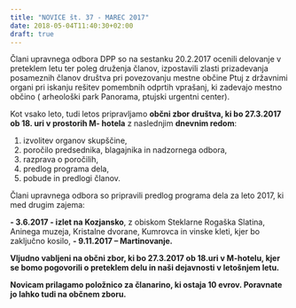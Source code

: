 ```yaml
---
title: "NOVICE št. 37 - MAREC 2017"
date: 2018-05-04T11:40:30+02:00
draft: true
---
```


Člani upravnega odbora DPP so na sestanku 20.2.2017 ocenili delovanje v preteklem letu ter poleg druženja članov, izpostavili zlasti prizadevanja posameznih članov društva  pri povezovanju mestne občine Ptuj z državnimi organi pri iskanju rešitev pomembnih odprtih vprašanj, ki zadevajo mestno občino ( arheološki park Panorama, ptujski urgentni center).


Kot vsako leto, tudi letos pripravljamo **občni zbor društva, ki bo 27.3.2017 ob 18. uri v prostorih M- hotela** z naslednjim **dnevnim redom**:


1.    izvolitev organov skupščine,
2.    poročilo predsednika, blagajnika in nadzornega odbora,
3.    razprava o poročilih,
4.    predlog programa dela,
5.    pobude in predlogi članov.


Člani upravnega odbora so pripravili predlog programa dela za leto 2017, ki med drugim zajema:

**\- 3.6.2017 - izlet  na Kozjansko**, z obiskom Steklarne Rogaška Slatina,                                                                Aninega muzeja, Kristalne dvorane, Kumrovca in vinske kleti, kjer bo zaključno kosilo,
**\- 9.11.2017 – Martinovanje.**


**Vljudno vabljeni na občni zbor, ki bo 27.3.2017 ob 18.uri v M-hotelu, kjer se bomo pogovorili o preteklem delu in naši dejavnosti v letošnjem letu.**


**Novicam prilagamo položnico za članarino, ki ostaja 10 evrov. Poravnate  jo lahko tudi na občnem zboru.**